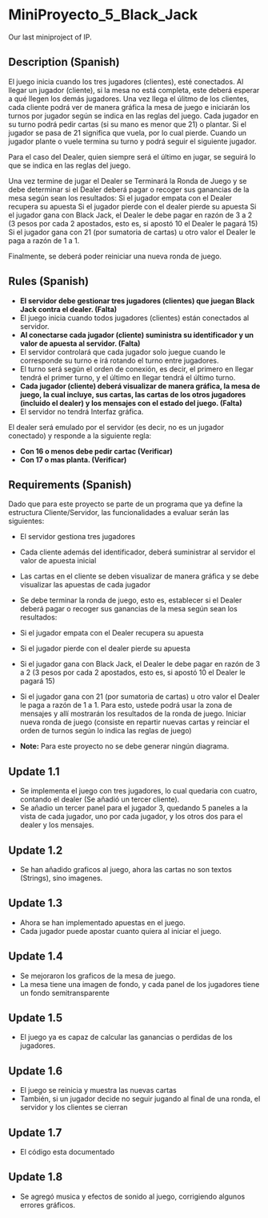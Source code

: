 # MiniProyecto_5_Black_Jack
Our last miniproject of IP.

## Description (Spanish)

El juego inicia cuando los tres jugadores (clientes), esté conectados. Al llegar un jugador (cliente), si la mesa no está completa, este deberá esperar a qué llegen los demás jugadores.
Una vez llega el úlitmo de los clientes, cada cliente podrá ver de manera gráfica la mesa de juego e iniciarán los turnos por jugador según se indica en las reglas del juego.
Cada jugador en su turno podrá pedir cartas (si su mano es menor que 21) o plantar.
Si el jugador se pasa de 21 significa que vuela, por lo cual pierde.
Cuando un jugador plante o vuele termina su turno y podrá seguir el siguiente jugador.

Para el caso del Dealer, quien siempre será el último en jugar, se seguirá lo que se indica en las reglas del juego.


Una vez termine de jugar el Dealer se Terminará la Ronda de Juego y se debe determinar si el Dealer deberá pagar o recoger sus ganancias de la mesa según sean los resultados:
Si el jugador empata con el Dealer recupera su apuesta
Si el jugador pierde con el dealer pierde su apuesta
Si el jugador gana con Black Jack, el Dealer le debe pagar en razón de 3 a 2 (3 pesos por cada 2 apostados, esto es, si apostó 10 el Dealer le pagará 15)
Si el jugador gana con 21 (por sumatoria de cartas) u otro valor el Dealer le paga a razón de 1 a 1.



Finalmente, se deberá poder reiniciar una nueva ronda de juego.

## Rules (Spanish)

- **El servidor debe gestionar tres jugadores (clientes) que juegan Black Jack contra el dealer. (Falta)**
- El juego inicia cuando todos jugadores (clientes) están conectados al servidor.
- **Al conectarse cada jugador (cliente) suministra su identificador y un valor de apuesta al servidor. (Falta)**
- El servidor controlará que cada jugador solo juegue cuando le corresponde su turno e irá rotando el turno entre jugadores.
- El turno será según el orden de conexión, es decir, el primero en llegar tendrá el primer turno, y el último en llegar tendrá el último turno.
- **Cada jugador (cliente) deberá visualizar de manera gráfica, la mesa de juego, la cual incluye, sus cartas, las cartas de los otros jugadores (incluido el dealer) y los mensajes con el estado del juego. (Falta)**
- El servidor no tendrá Interfaz gráfica.

El dealer será emulado por el servidor (es decir, no es un jugador conectado) y responde a la siguiente regla:

- **Con 16 o menos debe pedir cartac (Verificar)**
- **Con 17 o mas planta. (Verificar)**

## Requirements (Spanish)

Dado que para este proyecto se parte de un programa que ya define la estructura Cliente/Servidor, las funcionalidades a evaluar serán las siguientes:

- El servidor gestiona tres jugadores
- Cada cliente además del identificador, deberá suministrar al servidor el valor de apuesta inicial
- Las cartas en el cliente se deben visualizar de manera gráfica y se debe visualizar las apuestas de cada jugador
- Se debe terminar la ronda de juego, esto es, establecer si el Dealer deberá pagar o recoger sus ganancias de la mesa según sean los resultados:
- Si el jugador empata con el Dealer recupera su apuesta
- Si el jugador pierde con el dealer pierde su apuesta
- Si el jugador gana con Black Jack, el Dealer le debe pagar en razón de 3 a 2 (3 pesos por cada 2 apostados, esto es, si apostó 10 el Dealer le pagará 15)
- Si el jugador gana con 21 (por sumatoria de cartas) u otro valor el Dealer le paga a razón de 1 a 1.
Para esto, ustede podrá usar la zona de mensajes y allí mostrarán los resultados de la ronda de juego.
Iniciar nueva ronda de juego (consiste en repartir nuevas cartas y reinciar el orden de turnos según lo indica las reglas de juego)


- **Note:** Para este proyecto no se debe generar ningún diagrama.

## Update 1.1

- Se implementa el juego con tres jugadores, lo cual quedaria con cuatro, contando el dealer (Se añadió un tercer cliente).
- Se añadio un tercer panel para el jugador 3, quedando 5 paneles a la vista de cada jugador, uno por cada jugador, y los otros dos para el dealer y los mensajes.

## Update 1.2

- Se han añadido graficos al juego, ahora las cartas no son textos (Strings), sino imagenes.

## Update 1.3

- Ahora se han implementado apuestas en el juego.
- Cada jugador puede apostar cuanto quiera al iniciar el juego.

## Update 1.4

- Se mejoraron los graficos de la mesa de juego.
- La mesa tiene una imagen de fondo, y cada panel de los jugadores tiene un fondo semitransparente

## Update 1.5

- El juego ya es capaz de calcular las ganancias o perdidas de los jugadores.

## Update 1.6

- El juego se reinicia y muestra las nuevas cartas
- También, si un jugador decide no seguir jugando al final de una ronda, el servidor y los clientes se cierran

## Update 1.7

- El código esta documentado

## Update 1.8

- Se agregó musica y efectos de sonido al juego, corrigiendo algunos errores gráficos.
